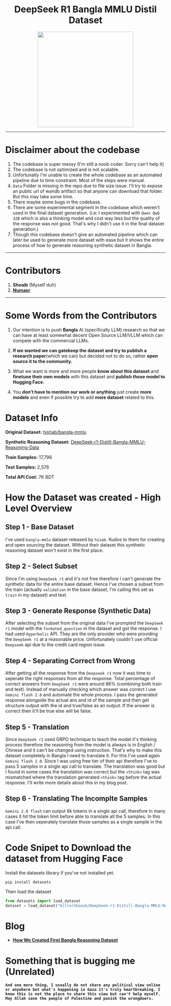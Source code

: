 <div align="center"><h1>DeepSeek R1 Bangla MMLU Distil Dataset</h1></div>
<div align="center">
    <img src="https://cdn-uploads.huggingface.co/production/uploads/65ca6f0098a46a56261ac3ac/BwZyOJ_VlSXgU6w_jsC0p.png" width="300"/>
</div>

---

# Disclaimer about the codebase

1. The codebase is super messy (I'm still a noob coder. Sorry can't help it)
2. The codebase is not optimized and is not scalable.
3. Unfortunatly I'm unable to create the whole codebase as an automated pipeline due to time constraint. Most of the steps were manual.
4. `Data` Folder is missing in the repo due to file size issue. I'll try to expose an public url of wandb artifact so that anyone can download that folder. But this may take some time.
5. There maybe some bugs in the codebase.
6. There are some experimental segment in the codebase which weren't used in the final dataset generation. (i.e: I experimented with `Qwen QwQ 32B` which is also a thinking model and cost way less but the quality of the response was not good. That's why I didn't use it in the final dataset generation.)
7. Though this codebase doesn't give an automated pipeline which can later be used to generate more dataset with ease but it shows the entire process of how to generate reasoning synthetic dataset in Bangla.

---

# Contributors
1. **Shoaib** (Myself duh)
2. [**Numaer**](https://github.com/turjo-001)

---

# Some Words from the Contributors

1. Our intention is to push **Bangla** AI (specifically LLM) research so that we can have at least somewhat decent Open Source LLM/VLLM which can compete with the commercial LLMs.

2. **If we wanted we can gatekeep the dataset and try to publish a research paper**(which we can) but decided not to do so, rather **open source it to the community.**

3. What we want is more and more people **know about this dataset** and **finetune their own models** with this dataset and **publish those model to Hugging Face.**

4. You **don't have to mention our work or anything** just create **more models** and even if possible try to add **more dataset** related to this.


# Dataset Info

**Original Dataset:** [hishab/bangla-mmlu](https://huggingface.co/datasets/hishab/bangla-mmlu)

**Synthetic Reasoning Dataset:** [DeepSeek-r1-Distill-Bangla-MMLU-Reasoning-Data](https://huggingface.co/datasets/KillerShoaib/DeepSeek-r1-Distill-Bangla-MMLU-Reasoning-Data)

**Train Samples:** 17,796

**Test Samples:** 2,576

**Total API Cost:** 7K BDT


# How the Dataset was created - High Level Overview

## Step 1 - Base Dataset
I've used `bangla-mmlu` dataset released by `hisab`. Kudos to them for creating and open sourcing the dataset. Without their dataset this synthetic reasoning dataset won't exist in the first place.

## Step 2 - Select Subset
Since I'm using `DeepSeek r1` and it's not free therefore I can't generate the synthetic data for the entire base dataset. Hence I've chosen a subset from the train (actually `validation` in the base dataset, I'm calling this set as `train` in my dataset) and test.

## Step 3 - Generate Response (Synthetic Data)
After selecting the subset from the original data I've prompted the `DeepSeek r1` model with the `formated_question` in the dataset and got the response. I had used `Hyperbolic` API. They are the only provider who were providing the `DeepSeek r1` at a reasonable price. Unfortunately couldn't use official `Deepseek` api due to the credit card region issue.

## Step 4 - Separating Correct from Wrong
After getting all the response from the `Deepseek r1` now it was time to seperate the right responses from all the response. Total percentage of correct answers from `DeepSeek r1` were around 86% (combining both train and test). Instead of manually checking which answer was correct I use `Gemini flash 2.0` and automate the whole process. I pass the generated response alongside the actual ans and id of the sample and then get structure output with the id and true/false as an output. If the answer is correct then it'll be true else will be false.

## Step 5 - Translation
Since `DeepSeek r1` used GRPO technique to teach the model it's thinking process therefore the reasoning from the model is always is in English / Chinese and it can't be changed using instruction. That's why to make this dataset completely in Bangla I need to translate it. For this I've used again `Gemini flash 2.0`. Since I was using free tier of their api therefore I've to pass 5 samples in a single api call to translate. The translation was good but I found in some cases the translation was correct but the `<think>` tag was mismatched where the translation generated `<think>` tag before the actual response. I'll write more details about this in my blog post.

## Step 6 - Translating The Incomplte Samples
`Gemini 2.0 flash` can output 8k tokens in a single api call, therefore in many cases it hit the token limit before able to translate all the 5 samples. In this case I've then seperately translate those samples as a single sample in the api call.


# Code Snipet to Download the dataset from Hugging Face

Install the datasets library if you've not installed yet.
```
pip install datasets
```

Then load the dataset

```python
from datasets import load_dataset
dataset = load_dataset("KillerShoaib/DeepSeek-r1-Distill-Bangla-MMLU-Reasoning-Data")
```


# Blog
- [**How We Created First Bangla Reasoning Dataset**](https://killershoaib.github.io/posts/firstbanglareasoningdataset/)


# Something that is bugging me (Unrelated)
**`And one more thing, I usually do not share any political view online or anywhere but what's happening in Gaza it's truly heartbreaking. I know this is not the place to share this view but can't help myself. May Allah save the people of Palestine and punish the wrongdoers.`**

